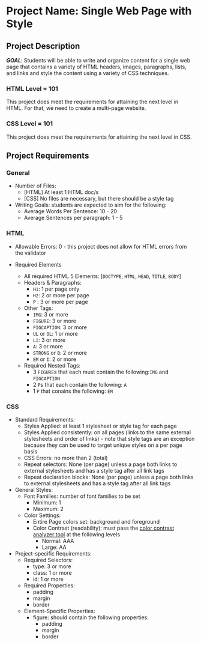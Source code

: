 # Project Name: Single Web Page with Style

## Project Description
***GOAL***: Students will be able to write and organize content for a single web page that contains a variety of HTML headers, images, paragraphs, lists, and links and style the content using a variety of CSS techniques.

### HTML Level = 101
This project does meet the requirements for attaining the next level in HTML. For that, we need to create a multi-page website.

### CSS Level = 101
This project does meet the requirements for attaining the next level in CSS.

## Project Requirements
### General
* Number of Files:
    * [HTML] At least 1 HTML doc/s
    * [CSS] No files are necessary, but there should be a style tag
* Writing Goals: students are expected to aim for the following:
    * Average Words Per Sentence: 10 - 20
    * Average Sentences per paragraph: 1 - 5

### HTML
* Allowable Errors: 0 - this project does not allow for HTML errors from the validator

* Required Elements
    * All required HTML 5 Elements: [`DOCTYPE`, `HTML`, `HEAD`, `TITLE`, `BODY`]
    * Headers & Paragraphs:
        + `H1`: 1 per page only
        + `H2`: 2 or more per page
        + `P` : 3 or more per page
    * Other Tags:
        + `IMG`: 3 or more
        + `FIGURE`: 3 or more
        + `FIGCAPTION`: 3 or more
        + `UL` or `OL`: 1 or more
        + `LI`: 3 or more
        + `A`: 3 or more
        + `STRONG` or `B`: 2 or more
        + `EM` or `I`: 2 or more
    * Required Nested Tags:
        + 3 `FIGURE`s that each must contain the following:`IMG` and `FIGCAPTION`
        + 2 `P`s that each contain the following: `A`
        + 1 `P` that conains the following: `EM`

### CSS
* Standard Requirements:
    * Styles Applied: at least 1 stylesheet or style tag for each page
    * Styles Applied consistently: on all pages (links to the same external stylesheets and order of links) - note that style tags are an exception because they can be used to target unique styles on a per page basis
    * CSS Errors: no more than 2 (total)
    * Repeat selectors: None (per page) unless a page both links to external stylesheets and has a style tag after all link tags
    * Repeat declaration blocks: None (per page) unless a page both links to external stylesheets and has a style tag after all link tags
* General Styles:
    * Font Families: number of font families to be set
        + Minimum: 1
        + Maximum: 2
    * Color Settings:
        + Entire Page colors set: background and foreground
        + Color Contrast (readability): must pass the [color contrast analyzer tool](https://webaim.org/resources/contrastchecker/) at the following levels
            - Normal: AAA
            - Large: AA
* Project-specific Requirements:
    * Required Selectors:
        + type: 3 or more
        + class: 1 or more
        + id: 1 or more
    * Required Properties:
        + padding
        + margin
        + border
    * Element-Specific Properties:
        + figure: should contain the following properties:
            - padding
            - margin
            - border